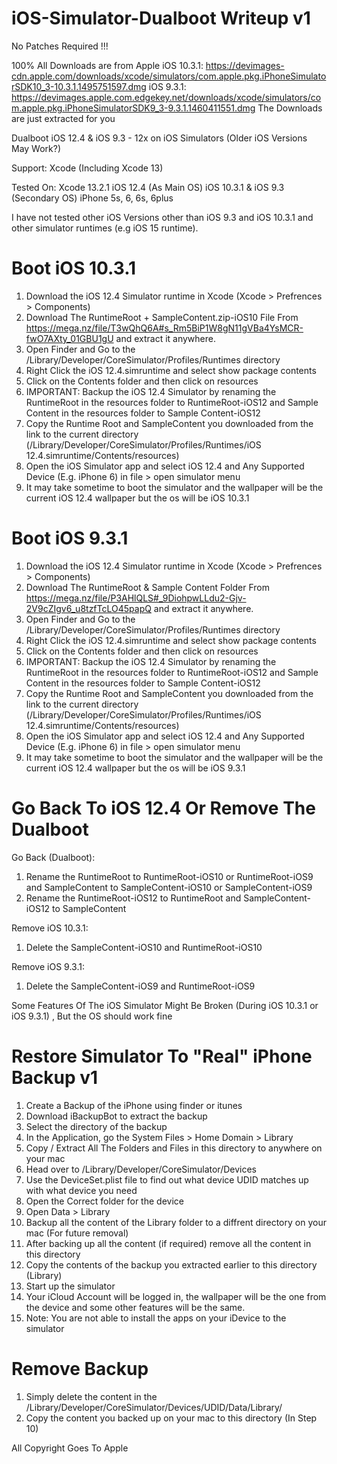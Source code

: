 # iOS-Simulator-Dualboot Writeup v1


No Patches Required !!!

100% All Downloads are from Apple 
iOS 10.3.1: https://devimages-cdn.apple.com/downloads/xcode/simulators/com.apple.pkg.iPhoneSimulatorSDK10_3-10.3.1.1495751597.dmg
iOS 9.3.1: https://devimages.apple.com.edgekey.net/downloads/xcode/simulators/com.apple.pkg.iPhoneSimulatorSDK9_3-9.3.1.1460411551.dmg
The Downloads are just extracted for you

Dualboot iOS 12.4 & iOS 9.3 - 12x on iOS Simulators (Older iOS Versions May Work?)

Support: Xcode (Including Xcode 13)

Tested On:
Xcode 13.2.1 
iOS 12.4 (As Main OS)
iOS 10.3.1 & iOS 9.3 (Secondary OS)
iPhone 5s, 6, 6s, 6plus

I have not tested other iOS Versions other than iOS 9.3 and iOS 10.3.1 and other simulator runtimes (e.g iOS 15 runtime).


# Boot iOS 10.3.1 

1. Download the iOS 12.4 Simulator runtime in Xcode (Xcode > Prefrences > Components)
1. Download The RuntimeRoot + SampleContent.zip-iOS10 File From https://mega.nz/file/T3wQhQ6A#s_Rm5BiP1W8gN11gVBa4YsMCR-fwO7AXty_01GBU1gU and extract it anywhere.
2. Open Finder and Go to the /Library/Developer/CoreSimulator/Profiles/Runtimes directory
3. Right Click the iOS 12.4.simruntime and select show package contents
4. Click on the Contents folder and then click on resources
5. IMPORTANT: Backup the iOS 12.4 Simulator by renaming the RuntimeRoot in the resources folder to RuntimeRoot-iOS12 and Sample Content in the resources folder to Sample Content-iOS12
6. Copy the Runtime Root and SampleContent you downloaded from the link to the current directory (/Library/Developer/CoreSimulator/Profiles/Runtimes/iOS 12.4.simruntime/Contents/resources)
7. Open the iOS Simulator app and select iOS 12.4 and Any Supported Device (E.g. iPhone 6) in file > open simulator menu
8. It may take sometime to boot the simulator and the wallpaper will be the current iOS 12.4 wallpaper but the os will be iOS 10.3.1

# Boot iOS 9.3.1
1. Download the iOS 12.4 Simulator runtime in Xcode (Xcode > Prefrences > Components)
1. Download The RuntimeRoot & Sample Content Folder From https://mega.nz/file/P3AHlQLS#_9DiohpwLLdu2-Gjv-2V9cZIgv6_u8tzfTcLO45papQ and extract it anywhere.
2. Open Finder and Go to the /Library/Developer/CoreSimulator/Profiles/Runtimes directory
3. Right Click the iOS 12.4.simruntime and select show package contents
4. Click on the Contents folder and then click on resources
5. IMPORTANT: Backup the iOS 12.4 Simulator by renaming the RuntimeRoot in the resources folder to RuntimeRoot-iOS12 and Sample Content in the resources folder to Sample Content-iOS12
6. Copy the Runtime Root and SampleContent you downloaded from the link to the current directory (/Library/Developer/CoreSimulator/Profiles/Runtimes/iOS 12.4.simruntime/Contents/resources)
7. Open the iOS Simulator app and select iOS 12.4 and Any Supported Device (E.g. iPhone 6) in file > open simulator menu
8. It may take sometime to boot the simulator and the wallpaper will be the current iOS 12.4 wallpaper but the os will be iOS 9.3.1


# Go Back To iOS 12.4 Or Remove The Dualboot


Go Back (Dualboot):
1. Rename the RuntimeRoot to RuntimeRoot-iOS10 or RuntimeRoot-iOS9 and SampleContent to SampleContent-iOS10 or SampleContent-iOS9
2. Rename the RuntimeRoot-iOS12 to RuntimeRoot and SampleContent-iOS12 to SampleContent

Remove iOS 10.3.1:
1. Delete the SampleContent-iOS10 and RuntimeRoot-iOS10

Remove iOS 9.3.1:
1. Delete the SampleContent-iOS9 and RuntimeRoot-iOS9

Some Features Of The iOS Simulator Might Be Broken (During iOS 10.3.1 or iOS 9.3.1) , But the OS should work fine


# Restore Simulator To "Real" iPhone Backup v1
1. Create a Backup of the iPhone using finder or itunes
2. Download iBackupBot to extract the backup 
3. Select the directory of the backup
4. In the Application, go the System Files > Home Domain > Library
5. Copy / Extract All The Folders and Files in this directory to anywhere on your mac
6. Head over to /Library/Developer/CoreSimulator/Devices 
7. Use the DeviceSet.plist file to find out what device UDID matches up with what device you need
8. Open the Correct folder for the device
9. Open Data > Library
10. Backup all the content of the Library folder to a diffrent directory on your mac (For future removal)
11. After backing up all the content (if required) remove all the content in this directory
12. Copy the contents of the backup you extracted earlier to this directory (Library)
13. Start up the simulator
14. Your iCloud Account will be logged in, the wallpaper will be the one from the device and some other features will be the same. 
15. Note: You are not able to install the apps on your iDevice to the simulator

# Remove Backup
1. Simply delete the content in the /Library/Developer/CoreSimulator/Devices/UDID/Data/Library/
2. Copy the content you backed up on your mac to this directory (In Step 10)


All Copyright Goes To Apple
